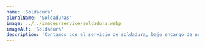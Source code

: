 ```yaml
---
name: 'Soldadura'
pluralName: 'Soldaduras'
image: ../../images/service/soldadura.webp
imageAlt: 'Soldadura'
description: 'Contamos con el servicio de soldadura, bajo encargo de nuestros clientes, podemos realizar el soldado de diversos materiales generando un producto único y específico para la realización de los proyectos de nuestros clientes.'
---
```

